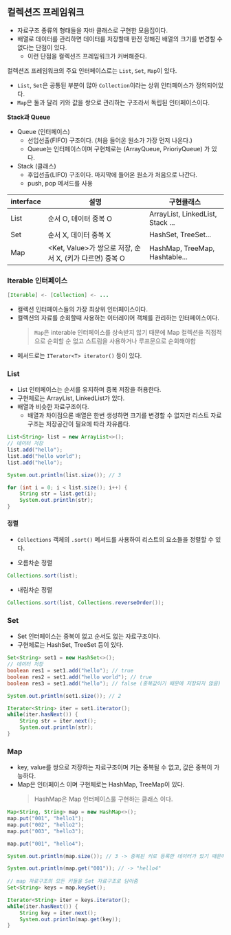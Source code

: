 ## 컬렉션즈 프레임워크
- 자료구조 종류의 형태들을 자바 클래스로 구현한 모음집이다.
- 배열로 데이터를 관리하면 데이터를 저장할때 한전 정해진 배열의 크기를 변경할 수 없다는 단점이 있다.
  - 이런 단점을 컬렉션즈 프레임워크가 커버해준다.

컬렉션즈 프레임워크의 주요 인터페이스로는 `List`, `Set`, `Map`이 있다.   
- `List`, `Set`은 공통된 부분이 많아 `Collection`이라는 상위 인터페이스가 정의되어있다.
- `Map`은 둘과 달리 키와 값을 쌍으로 관리하는 구조라서 독립된 인터페이스이다.

**Stack과 Queue**   
- Queue (인터페이스)
  - 선입선출(FIFO) 구조이다. (처음 들어온 원소가 가장 먼저 나온다.)
  - Queue는 인터페이스이며 구현체로는 (ArrayQueue, PrioriyQueue) 가 있다.
- Stack (클래스)
  - 후입선출(LIFO) 구조이다. 마지막에 들어온 원소가 처음으로 나간다.
  - push, pop 메서드를 사용


| interface | 설명                                        | 구현클래스                            |
|-----------|-------------------------------------------|----------------------------------|
| List      | 순서 O, 데이터 중복 O                            | ArrayList, LinkedList, Stack ... |
| Set       | 순서 X, 데이터 중복 X                            | HashSet, TreeSet...              |
| Map       | <Ket, Value>가 쌍으로 저장, 순서 X, (키가 다르면) 중복 O | HashMap, TreeMap, Hashtable...   |

### Iterable 인터페이스
```java
[Iterable] <- [Collection] <- ...
```
- 컬렉션 인터페이스들의 가장 최상위 인터페이스이다.
- 컬렉션의 자료를 순회할때 사용하는 이터레이어 객체를 관리하는 인터페이스이다.
  > `Map`은 interable 인터페이스를 상속받지 않기 때문에 Map 컬렉션을 직접적으로 순회할 순 없고 스트림을 사용하거나 루프문으로 순회해야함
- 메서드로는 ```ITerator<T> iterator()``` 등이 있다.


### List
- List 인터페이스는 순서를 유지하며 중복 저장을 허용한다.
- 구현체로는 ArrayList, LinkedList가 있다.
- 배열과 비슷한 자료구조이다.
  - 배열과 차이점으론 배열은 한번 생성하면 크기를 변경할 수 없지만 리스트 자료구조는 저장공간이 필요에 따라 자유롭다.

```java
List<String> list = new ArrayList<>();
// 데이터 저장
list.add("hello");
list.add("hello world");
list.add("hello");

System.out.println(list.size()); // 3

for (int i = 0; i < list.size(); i++) {
    String str = list.get(i);
    System.out.println(str);
}
```

#### 정렬
- `Collections` 객체의 `.sort()` 메서드를 사용하여 리스트의 요소들을 정렬할 수 있다.

- 오름차순 정렬
```java
Collections.sort(list);
```

- 내림차순 정렬
```java
Collections.sort(list, Collections.reverseOrder());
```

### Set
- Set 인터페이스는 중복이 없고 순서도 없는 자료구조이다.
- 구현체로는 HashSet, TreeSet 등이 있다.

```java
Set<String> set1 = new HashSet<>();
// 데이터 저장
boolean res1 = set1.add("hello"); // true
boolean res2 = set1.add("hello world"); // true
boolean res3 = set1.add("hello"); // false (중복값이기 때문에 저장되지 않음)

System.out.println(set1.size()); // 2

Iterator<String> iter = set1.iterator();
while(iter.hasNext()) {
    String str = iter.next();
    System.out.println(str);
}
```

### Map
- key, value를 쌍으로 저장하는 자료구조이며 키는 중복될 수 없고, 값은 중복이 가능하다.
- Map은 인터페이스 이며 구현체로는 HashMap, TreeMap이 있다.
  > HashMap은 Map 인터페이스룰 구현하는 클래스 이다.

```java
Map<String, String> map = new HashMap<>();
map.put("001", "hello1");
map.put("002", "hello2");
map.put("003", "hello3");

map.put("001", "hello4");

System.out.println(map.size()); // 3 -> 중복된 키로 등록한 데이터가 있기 때문에 해당 데이터가 기존의 데이터를 덮어씌움

System.out.println(map.get("001")); // -> "hello4"
        
// map 자료구조의 모든 키들을 Set 자료구조로 담아줌
Set<String> keys = map.keySet();

Iterator<String> iter = keys.iterator();
while(iter.hasNext()) {
    String key = iter.next();
    System.out.println(map.get(key));
}
```